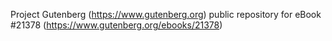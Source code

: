 Project Gutenberg (https://www.gutenberg.org) public repository for eBook #21378 (https://www.gutenberg.org/ebooks/21378)
